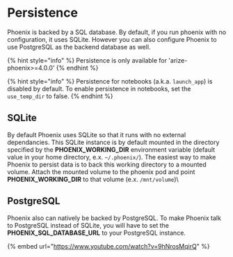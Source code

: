 # Persistence

Phoenix is backed by a SQL database. By default, if you run phoenix with no configuration, it uses SQLite. However you can also configure Phoenix to use PostgreSQL as the backend database as well.

{% hint style="info" %}
Persistence is only available for 'arize-phoenix>=4.0.0'
{% endhint %}

{% hint style="info" %}
Persistence for notebooks (a.k.a. `launch_app`) is disabled by default. To enable persistence in notebooks, set the `use_temp_dir` to false.
{% endhint %}

## SQLite

By default Phoenix uses SQLite so that it runs with no external dependancies. This SQLite instance is by default mounted in the directory specified by the **PHOENIX\_WORKING\_DIR** environment variable (default value in your home directory, e.x. `~/.phoenix/`). The easiest way to make Phoenix to persist data is to back this working directory to a mounted volume. Attach the mounted volume to the phoenix pod and point **PHOENIX\_WORKING\_DIR** to that volume (e.x. `/mnt/volume`)\\

## PostgreSQL

Phoenix also can natively be backed by PostgreSQL. To make Phoenix talk to PostgreSQL instead of SQLite, you will have to set the **PHOENIX\_SQL\_DATABASE\_URL** to your PostgreSQL instance.

{% embed url="https://www.youtube.com/watch?v=9hNrosMqirQ" %}
